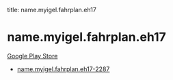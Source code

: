 title: name.myigel.fahrplan.eh17
# name.myigel.fahrplan.eh17


[Google Play Store](https://play.google.com/store/apps/details?id=name.myigel.fahrplan.eh17)


* [name.myigel.fahrplan.eh17-2287](./name.myigel.fahrplan.eh17-2287/)